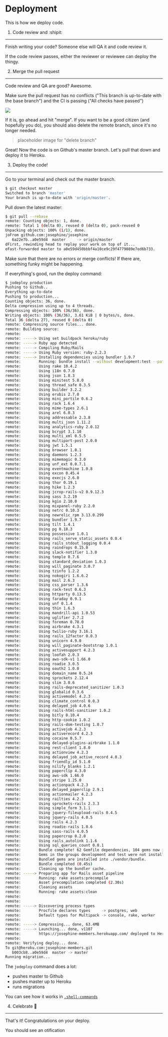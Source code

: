 Deployment
==========

This is how we deploy code.

1. Code review and :shipit:
---------------------------

Finish writing your code? Someone else will QA it and code review it.

If the code review passes, either the reviewer or reviewee can deploy the thingy.


2. Merge the pull request
------------------------

Code review and QA are good? Awesome.

Make sure the pull request has no conflicts ("This branch is up-to-date with the base branch") and the CI is passing ("All checks have passed")

![](https://dl.dropboxusercontent.com/spa/gcrmzi51hzw4tnm/l8ef5hn4.png)

If it is, go ahead and hit "merge". If you want to be a good citizen (and hopefully you do), you should also delete the remote branch, since it's no longer needed.

> placeholder image for "delete branch"

Great! Now the code is on Github's master branch. Let's pull that down and deploy it to Heroku.

3. Deploy the code!
--------------------

Go to your terminal and check out the master branch.

```bash
$ git checkout master
Switched to branch 'master'
Your branch is up-to-date with 'origin/master'.
```

Pull down the latest master:

```bash
$ git pull --rebase
remote: Counting objects: 1, done.
remote: Total 1 (delta 0), reused 0 (delta 0), pack-reused 0
Unpacking objects: 100% (1/1), done.
joFrom github.com:josephine/josephine
   6a22e7b..a0e59d4  master     -> origin/master
dFirst, rewinding head to replay your work on top of it...
eFast-forwarded master to a0e59d450bbbf4a10ce9c29f4779089e7ed6b733.
```

Make sure that there are no errors or merge conflicts! If there are, something funky might be happening.

If everything's good, run the deploy command:

```bash
$ jodeploy production
Pushing to Github..
Everything up-to-date
Pushing to production...
Counting objects: 36, done.
Delta compression using up to 4 threads.
Compressing objects: 100% (36/36), done.
Writing objects: 100% (36/36), 3.61 KiB | 0 bytes/s, done.
Total 36 (delta 27), reused 0 (delta 0)
remote: Compressing source files... done.
remote: Building source:
remote:
remote: -----> Using set buildpack heroku/ruby
remote: -----> Ruby app detected
remote: -----> Compiling Ruby/Rails
remote: -----> Using Ruby version: ruby-2.2.3
remote: -----> Installing dependencies using bundler 1.9.7
remote:        Running: bundle install --without development:test --path vendor/bundle --binstubs vendor/bundle/bin -j4 --deployment
remote:        Using rake 10.4.2
remote:        Using i18n 0.7.0
remote:        Using json 1.8.3
remote:        Using minitest 5.8.0
remote:        Using thread_safe 0.3.5
remote:        Using builder 3.2.2
remote:        Using erubis 2.7.0
remote:        Using mini_portile 0.6.2
remote:        Using rack 1.6.4
remote:        Using mime-types 2.6.1
remote:        Using arel 6.0.3
remote:        Using addressable 2.3.8
remote:        Using multi_json 1.11.2
remote:        Using analytics-ruby 2.0.12
remote:        Using bcrypt 3.1.10
remote:        Using multi_xml 0.5.5
remote:        Using multipart-post 2.0.0
remote:        Using jwt 1.5.1
remote:        Using browser 1.0.1
remote:        Using daemons 1.2.3
remote:        Using mimemagic 0.3.0
remote:        Using unf_ext 0.0.7.1
remote:        Using eventmachine 1.0.8
remote:        Using excon 0.45.4
remote:        Using execjs 2.6.0
remote:        Using thor 0.19.1
remote:        Using hike 1.2.3
remote:        Using jcrop-rails-v2 0.9.12.3
remote:        Using sass 3.2.19
remote:        Using kgio 2.10.0
remote:        Using mixpanel-ruby 2.2.0
remote:        Using netrc 0.10.3
remote:        Using newrelic_rpm 3.13.0.299
remote:        Using bundler 1.9.7
remote:        Using tilt 1.4.1
remote:        Using pg 0.18.3
remote:        Using possessive 1.0.1
remote:        Using rails_serve_static_assets 0.0.4
remote:        Using rails_stdout_logging 0.0.4
remote:        Using raindrops 0.15.0
remote:        Using slack-notifier 1.3.0
remote:        Using temple 0.7.6
remote:        Using standard_deviation 1.0.3
remote:        Using will_paginate 3.0.7
remote:        Using tzinfo 1.2.2
remote:        Using nokogiri 1.6.6.2
remote:        Using mail 2.6.3
remote:        Using css_parser 1.3.6
remote:        Using rack-test 0.6.3
remote:        Using httparty 0.13.5
remote:        Using faraday 0.9.1
remote:        Using unf 0.1.4
remote:        Using thin 1.6.3
remote:        Using mandrill-api 1.0.53
remote:        Using uglifier 2.7.2
remote:        Using foreman 0.78.0
remote:        Using airbrake 4.3.1
remote:        Using twilio-ruby 3.16.1
remote:        Using rails_12factor 0.0.3
remote:        Using unicorn 4.9.0
remote:        Using will_paginate-bootstrap 1.0.1
remote:        Using activesupport 4.2.3
remote:        Using loofah 2.0.3
remote:        Using aws-sdk-v1 1.66.0
remote:        Using roadie 3.0.5
remote:        Using oauth2 1.0.0
remote:        Using domain_name 0.5.24
remote:        Using sprockets 2.12.4
remote:        Using slim 3.0.6
remote:        Using rails-deprecated_sanitizer 1.0.3
remote:        Using globalid 0.3.6
remote:        Using activemodel 4.2.3
remote:        Using climate_control 0.0.3
remote:        Using delayed_job 4.0.6
remote:        Using rails-html-sanitizer 1.0.2
remote:        Using bitly 0.10.4
remote:        Using http-cookie 1.0.2
remote:        Using rails-dom-testing 1.0.7
remote:        Using activejob 4.2.3
remote:        Using activerecord 4.2.3
remote:        Using cocaine 0.5.7
remote:        Using delayed-plugins-airbrake 1.1.0
remote:        Using rest-client 1.8.0
remote:        Using actionview 4.2.3
remote:        Using delayed_job_active_record 4.0.3
remote:        Using friendly_id 5.1.0
remote:        Using nilify_blanks 1.2.1
remote:        Using paperclip 4.3.0
remote:        Using aws-sdk 1.66.0
remote:        Using stripe 1.25.0
remote:        Using actionpack 4.2.3
remote:        Using delayed_paperclip 2.9.1
remote:        Using actionmailer 4.2.3
remote:        Using railties 4.2.3
remote:        Using sprockets-rails 2.3.3
remote:        Using simple_form 3.1.1
remote:        Using jquery-fileupload-rails 0.4.5
remote:        Using jquery-rails 4.0.5
remote:        Using rails 4.2.3
remote:        Using roadie-rails 1.0.6
remote:        Using sass-rails 4.0.5
remote:        Using papercrop 0.2.0
remote:        Using rails_autolink 1.1.6
remote:        Using sql_queries_count 0.0.1
remote:        Bundle complete! 62 Gemfile dependencies, 104 gems now installed.
remote:        Gems in the groups development and test were not installed.
remote:        Bundled gems are installed into ./vendor/bundle.
remote:        Bundle completed (0.45s)
remote:        Cleaning up the bundler cache.
remote: -----> Preparing app for Rails asset pipeline
remote:        Running: rake assets:precompile
remote:        Asset precompilation completed (2.30s)
remote:        Cleaning assets
remote:        Running: rake assets:clean
remote:
remote:
remote: -----> Discovering process types
remote:        Procfile declares types     -> postgres, web
remote:        Default types for Multipack -> console, rake, worker
remote:
remote: -----> Compressing... done, 63.4MB
remote: -----> Launching... done, v1107
remote:        https://josephine-members.herokuapp.com/ deployed to Heroku
remote:
remote: Verifying deploy... done.
To git@heroku.com:josephine-members.git
   b003cb8..a0e59d4  master -> master
Running migration...
```

The `jodeploy` command does a lot:
- pushes master to Github
- pushes master up to Heroku
- runs migrations

You can see how it works in [`.shell-commands`](https://github.com/josephine/www/blob/master/.shell-commands)

4. Celebrate :tada:
-------

That's it! Congratulations on your deploy.

You should see an otification
